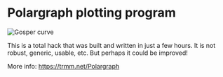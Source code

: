 # Polargraph plotting program
![Gosper curve](https://farm2.static.flickr.com/1531/25435298340_7cefb92d62.jpg)

This is a total hack that was built and written in just a few hours.
It is not robust, generic, usable, etc.  But perhaps it could be
improved!

More info: https://trmm.net/Polargraph
